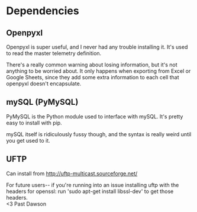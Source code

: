 # Dependencies

## Openpyxl

Openpyxl is super useful, and I never had any trouble installing it. It's used to read the master telemetry definition. 

There's a really common warning about losing information, but it's not anything to be worried about.  It only happens when exporting from Excel or Google Sheets, since they add some extra information to each cell that openpyxl doesn't encapsulate.  

## mySQL (PyMySQL)

PyMySQL is the Python module used to interface with mySQL.  It's pretty easy to install with pip. 

mySQL itself is ridiculously fussy though, and the syntax is really weird until you get used to it. 

## UFTP

Can install from http://uftp-multicast.sourceforge.net/

For future users-- if you're running into an issue installing uftp with the headers for openssl:
run 'sudo apt-get install libssl-dev' to get those headers.  
<3 Past Dawson

